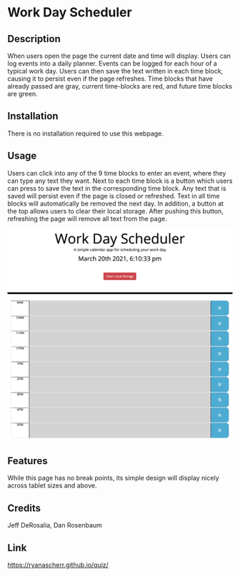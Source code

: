 # Work Day Scheduler

## Description

When users open the page the current date and time will display. Users can log events into a daily planner. Events can be logged for each hour of a typical work day. Users can then save the text written in each time block, causing it to persist even if the page refreshes. Time blocks that have already passed are gray, current time-blocks are red, and future time blocks are green.

## Installation

There is no installation required to use this webpage.

## Usage

Users can click into any of the 9 time blocks to enter an event, where they can type any text they want. Next to each time block is a button which users can press to save the text in the corresponding time block. Any text that is saved will persist even if the page is closed or refreshed. Text in all time blocks will automatically be removed the next day. In addition, a button at the top allows users to clear their local storage. After pushing this button, refreshing the page will remove all text from the page.

![Work Pay Scheduler](assets/img/day-planner-pic.png)

## Features

While this page has no break points, its simple design will display nicely across tablet sizes and above.

## Credits

Jeff DeRosalia, Dan Rosenbaum

## Link

https://ryanascherr.github.io/quiz/
